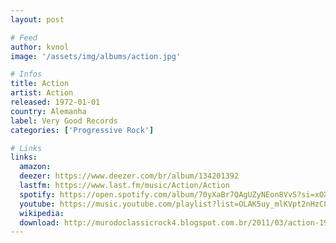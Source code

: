 ```yaml
---
layout: post

# Feed
author: kvnol
image: '/assets/img/albums/action.jpg'

# Infos
title: Action
artist: Action
released: 1972-01-01
country: Alemanha
label: Very Good Records
categories: ['Progressive Rock']

# Links
links:
  amazon:
  deezer: https://www.deezer.com/br/album/134201392
  lastfm: https://www.last.fm/music/Action/Action
  spotify: https://open.spotify.com/album/70yXaBr7QAgUZyNEon8VvS?si=xOXRB-vnS82VDgqsvC651Q
  youtube: https://music.youtube.com/playlist?list=OLAK5uy_mlKVpt2nHzC8W7ZRTD4ucRIBTElfmgF-c
  wikipedia:
  download: http://murodoclassicrock4.blogspot.com.br/2011/03/action-1972.html
---
```

